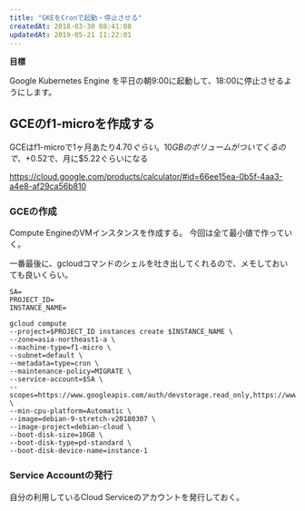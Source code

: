 ```yaml
---
title: "GKEをCronで起動・停止させる"
createdAt: 2018-03-30 08:41:08
updatedAt: 2019-05-21 11:22:01
---
```


**目標**

Google Kubernetes Engine を平日の朝9:00に起動して、18:00に停止させるようにします。

## GCEのf1-microを作成する

GCEはf1-microで1ヶ月あたり$4.70ぐらい。
10GBのボリュームがついてくるので、+$0.52で、月に$5.22ぐらいになる

https://cloud.google.com/products/calculator/#id=66ee15ea-0b5f-4aa3-a4e8-af29ca56b810

### GCEの作成

Compute EngineのVMインスタンスを作成する。
今回は全て最小値で作っていく。

一番最後に、gcloudコマンドのシェルを吐き出してくれるので、メモしておいても良いくらい。

```
SA=
PROJECT_ID=
INSTANCE_NAME=

gcloud compute 
--project=$PROJECT_ID instances create $INSTANCE_NAME \
--zone=asia-northeast1-a \
--machine-type=f1-micro \
--subnet=default \
--metadata=type=cron \
--maintenance-policy=MIGRATE \
--service-account=$SA \
--scopes=https://www.googleapis.com/auth/devstorage.read_only,https://www.googleapis.com/auth/logging.write,https://www.googleapis.com/auth/monitoring.write,https://www.googleapis.com/auth/servicecontrol,https://www.googleapis.com/auth/service.management.readonly,https://www.googleapis.com/auth/trace.append \
--min-cpu-platform=Automatic \
--image=debian-9-stretch-v20180307 \
--image-project=debian-cloud \
--boot-disk-size=10GB \
--boot-disk-type=pd-standard \
--boot-disk-device-name=instance-1
```

### Service Accountの発行

自分の利用しているCloud Serviceのアカウントを発行しておく。

